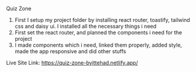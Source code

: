 Quiz Zone

01. First I setup my project folder by installing react router, toastify, tailwind css and daisy ui. I installed all the necessary things i need
02. First set the react router, and planned the components i need for the project
03. I made components which i need, linked them properly, added style, made the app responsive and did other stuffs

Live Site Link: https://quiz-zone-byittehad.netlify.app/ 
